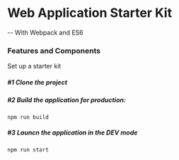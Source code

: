 # Web Application Starter Kit

-- With Webpack and ES6

### Features and Components
Set up a starter kit 

##### #1 Clone the project

##### #2 Build the application for production:
  ```
  npm run build
  ```

##### #3 Launcn the application in the DEV mode
  ```
  npm run start
  ```
